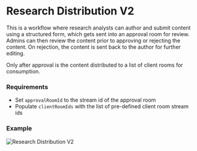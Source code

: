 # Research Distribution V2
This is a workflow where research analysts can author and submit content using a structured form, which gets sent into an approval room for review.  Admins can then review the content prior to approving or rejecting the content.  On rejection, the content is sent back to the author for further editing.

Only after approval is the content distributed to a list of client rooms for consumption.

### Requirements
- Set `approvalRoomId` to the stream id of the approval room
- Populate `clientRoomIds` with the list of pre-defined client room stream ids

### Example
![Research Distribution V2](wdk-research-bot.gif)
